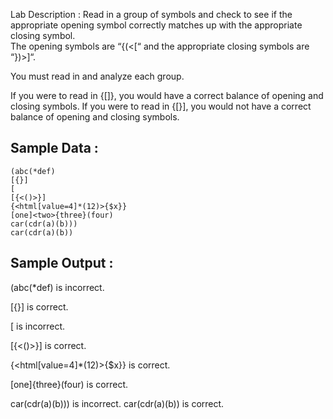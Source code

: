 Lab Description :   Read in a group of symbols and check to see if the appropriate opening symbol correctly matches up with the appropriate closing symbol.  
The opening symbols are “{(<[“ and the appropriate closing symbols are “})>]“.

You must read in and analyze each group.  

If you were to read in {[]}, you would have a correct balance of opening and closing symbols.
If you were to read in {[}], you would not have a correct balance of opening and closing symbols.



## Sample Data : 
```
(abc(*def) 
[{}]
[
[{<()>}]
{<html[value=4]*(12)>{$x}}
[one]<two>{three}(four)
car(cdr(a)(b)))
car(cdr(a)(b))
```

## Sample Output :
(abc(*def) is incorrect.

[{}] is correct.

[ is incorrect.

[{<()>}] is correct.

{<html[value=4]*(12)>{$x}} is correct.

[one]<two>{three}(four) is correct.

car(cdr(a)(b))) is incorrect.
car(cdr(a)(b)) is correct.

